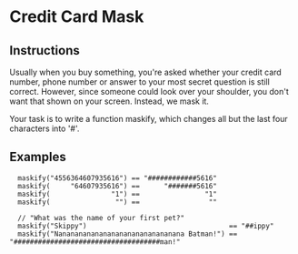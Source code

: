 # Credit Card Mask
## Instructions

Usually when you buy something, you're asked whether your credit card number, phone number or answer to your most secret question is still correct. However, since someone could look over your shoulder, you don't want that shown on your screen. Instead, we mask it.

Your task is to write a function maskify, which changes all but the last four characters into '#'.

## Examples

```
  maskify("4556364607935616") == "############5616"
  maskify(     "64607935616") ==      "#######5616"
  maskify(               "1") ==                "1"
  maskify(                "") ==                 ""
  
  // "What was the name of your first pet?"
  maskify("Skippy")                                   == "##ippy"
  maskify("Nananananananananananananananana Batman!") == "####################################man!"
```